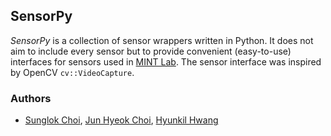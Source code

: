 ## SensorPy
_SensorPy_ is a collection of sensor wrappers written in Python. It does not aim to include every sensor but to provide convenient (easy-to-use) interfaces for sensors used in [MINT Lab](https://mint-lab.github.io/). The sensor interface was inspired by OpenCV `cv::VideoCapture`.



### Authors
* [Sunglok Choi](https://mint-lab.github.io/sunglok/), [Jun Hyeok Choi](https://github.com/cjh1995-ros), [Hyunkil Hwang](https://github.com/Hyunkil76)